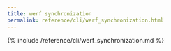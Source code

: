 ```yaml
---
title: werf synchronization
permalink: reference/cli/werf_synchronization.html
---
```


{% include /reference/cli/werf_synchronization.md %}

